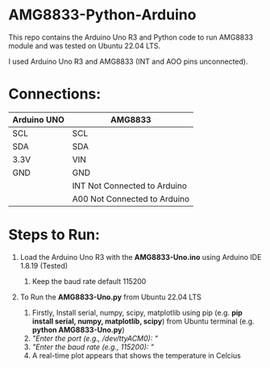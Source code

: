 # AMG8833-Python-Arduino
This repo contains the Arduino Uno R3 and Python code to run AMG8833 module and was tested on Ubuntu 22.04 LTS.

I used Arduino Uno R3 and AMG8833 (INT and AOO pins unconnected).

# Connections:

| Arduino UNO  | AMG8833 |
| ------------- | ------------- |
| SCL  | SCL  |
| SDA  | SDA  |
| 3.3V  | VIN  |
| GND  | GND  |
|   | INT Not Connected to Arduino  |
|   | A00 Not Connected to Arduino  |   

# Steps to Run:
1. Load the Arduino Uno R3 with the **AMG8833-Uno.ino** using Arduino IDE 1.8.19 (Tested)
   1. Keep the baud rate default 115200
 
2. To Run the **AMG8833-Uno.py** from Ubuntu 22.04 LTS
   1. Firstly, Install serial, numpy, scipy, matplotlib using pip (e.g. **pip install serial, numpy, matplotlib, scipy**) from Ubuntu terminal (e.g. **python AMG8833-Uno.py**)
   2.  _"Enter the port (e.g., /dev/ttyACM0): "_
   3.  _"Enter the baud rate (e.g., 115200): "_
   4.  A real-time plot appears that shows the temperature in Celcius
